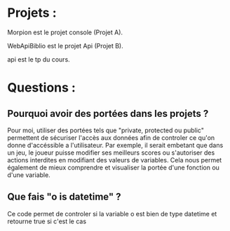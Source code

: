 # Projets :

Morpion est le projet console (Projet A).

WebApiBiblio est le projet Api (Projet B).

api est le tp du cours.

# Questions :

## Pourquoi avoir des portées dans les projets ?

Pour moi, utiliser des portées tels que "private, protected ou public" permettent de sécuriser l'accès aux données afin de controler ce qu'on donne d'accéssible a l'utilisateur. Par exemple, il serait embetant que dans un jeu, le joueur puisse modifier ses meilleurs scores ou s'autoriser des actions interdites en modifiant des valeurs de variables.
Cela nous permet également de mieux comprendre et visualiser la portée d'une fonction ou d'une variable.


## Que fais "o is datetime" ?

Ce code permet de controler si la variable o est bien de type datetime et retourne true si c'est le cas
